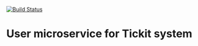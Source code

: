[![Build Status](https://travis-ci.org/truongnguyen1912/tickit_user.svg?branch=master)](https://travis-ci.org/truongnguyen1912/tickit_user)

# User microservice for Tickit system
